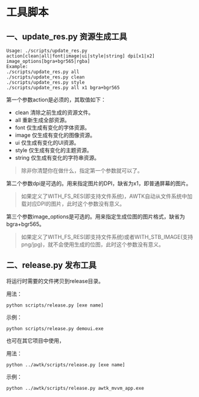 # 工具脚本

## 一、update\_res.py 资源生成工具

```
Usage: ./scripts/update_res.py action[clean|all|font|image|ui|style|string] dpi[x1|x2] image_options[bgra+bgr565|rgba]
Example:
./scripts/update_res.py all
./scripts/update_res.py clean
./scripts/update_res.py style
./scripts/update_res.py all x1 bgra+bgr565
```

第一个参数action是必须的，其取值如下：

* clean 清除之前生成的资源文件。
* all 重新生成全部资源。
* font 仅生成有变化的字体资源。
* image 仅生成有变化的图像资源。
* ui 仅生成有变化的UI资源。
* style 仅生成有变化的主题资源。
* string 仅生成有变化的字符串资源。

> 除非你清楚你在做什么，指定第一个参数就可以了。

第二个参数dpi是可选的。用来指定图片的DPI，缺省为x1，即普通屏幕的图片。
> 如果定义了WITH\_FS\_RES(即支持文件系统)，AWTK自动从文件系统中加载对应DPI的图片，此时这个参数没有意义。

第三个参数image\_options是可选的。用来指定生成位图的图片格式，缺省为bgra+bgr565。

> 如果定义了WITH\_FS\_RES(即支持文件系统)或者WITH\_STB\_IMAGE(支持png/jpg)，就不会使用生成的位图，此时这个参数没有意义。


## 二、release.py 发布工具

将运行时需要的文件拷贝到release目录。

用法：

```
python scripts/release.py [exe name]
```

示例：

```
python scripts/release.py demoui.exe
```

也可在其它项目中使用，

用法：

```
python ../awtk/scripts/release.py [exe name]
```

示例：

```
python ../awtk/scripts/release.py awtk_mvvm_app.exe
```




